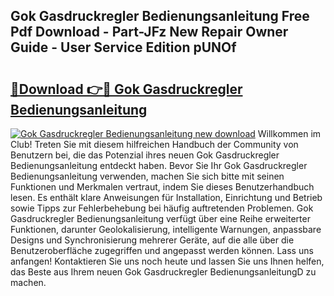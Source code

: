 ## Gok Gasdruckregler Bedienungsanleitung Free Pdf Download - Part-JFz New Repair Owner Guide - User Service Edition pUNOf

# <h2><a href="http://df2r4o.blite.top/?on=Gok+Gasdruckregler+Bedienungsanleitung">🔗Download 👉🔴 Gok Gasdruckregler Bedienungsanleitung</a></h2>

[![Gok Gasdruckregler Bedienungsanleitung new download](https://i.imgur.com/lujVjoI.png)](http://df2r4o.blite.top/?on=Gok+Gasdruckregler+Bedienungsanleitung)
Willkommen im Club! Treten Sie mit diesem hilfreichen Handbuch der Community von Benutzern bei, die das Potenzial ihres neuen Gok Gasdruckregler Bedienungsanleitung entdeckt haben. Bevor Sie Ihr Gok Gasdruckregler Bedienungsanleitung verwenden, machen Sie sich bitte mit seinen Funktionen und Merkmalen vertraut, indem Sie dieses Benutzerhandbuch lesen. Es enthält klare Anweisungen für Installation, Einrichtung und Betrieb sowie Tipps zur Fehlerbehebung bei häufig auftretenden Problemen. Gok Gasdruckregler Bedienungsanleitung verfügt über eine Reihe erweiterter Funktionen, darunter Geolokalisierung, intelligente Warnungen, anpassbare Designs und Synchronisierung mehrerer Geräte, auf die alle über die Benutzeroberfläche zugegriffen und angepasst werden können. Lass uns anfangen! Kontaktieren Sie uns noch heute und lassen Sie uns Ihnen helfen, das Beste aus Ihrem neuen Gok Gasdruckregler BedienungsanleitungD zu machen.
